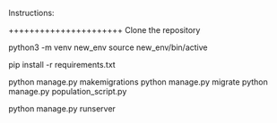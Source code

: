 Instructions:

++++++++++++++++++++++
Clone the repository

python3 -m venv new_env
source new_env/bin/active

pip install -r requirements.txt

python manage.py makemigrations
python manage.py migrate
python manage.py population_script.py

python manage.py runserver
